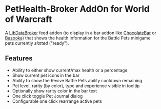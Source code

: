 PetHealth-Broker AddOn for World of Warcraft
============================================

A [LibDataBroker](https://github.com/tekkub/libdatabroker-1-1) feed addon
(to display in a bar addon like
[ChocolateBar](http://www.wowace.com/addons/chocolatebar/) or
[Bazooka](http://www.wowace.com/addons/chocolatebar/)) that shows the
health information for the Battle Pets minigame pets currently *slotted*
("ready").

## Features
* Ability to either show current/max health or a percentage
* Show current pet icons in the bar
* Ability to show the Revive Battle Pets ability cooldown remaining
* Pet level, rarity (by color), type and experience visible in tooltip
* Optionally show rarity color in the bar text
* One click toggle Pet Journal dialog
* Configurable one click rearrange active pets
